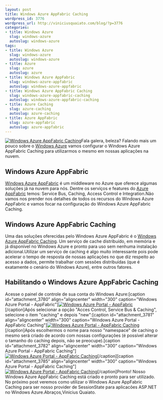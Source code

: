 ```yaml
--- 
layout: post
title: Windows Azure AppFabric Caching
wordpress_id: 3776
wordpress_url: http://viniciusquaiato.com/blog/?p=3776
categories: 
- title: Windows Azure
  slug: windows-azure
  autoslug: windows-azure
tags: 
- title: Windows Azure
  slug: windows-azure
  autoslug: windows-azure
- title: Azure
  slug: azure
  autoslug: azure
- title: Windows Azure AppFabric
  slug: windows-azure-appfabric
  autoslug: windows-azure-appfabric
- title: Windows Azure AppFabric Caching
  slug: windows-azure-appfabric-caching
  autoslug: windows-azure-appfabric-caching
- title: Azure Caching
  slug: azure-caching
  autoslug: azure-caching
- title: Azure AppFabric
  slug: azure-appfabric
  autoslug: azure-appfabric
---
```

[![](http://viniciusquaiato.com/blog/wp-content/uploads/2011/07/diag-caching-sm.gif "Windows Azure AppFabric Caching")](http://viniciusquaiato.com/blog/wp-content/uploads/2011/07/diag-caching-sm.gif)Fala galera, beleza? Falando mais um pouco sobre o [Windows Azure](http://viniciusquaiato.com/blog/category/windows-azure/ "Windows Azure") vamos configurar o Windows Azure AppFabric Caching para utilizarmos o mesmo em nossas aplicações na nuvem.

## Windows Azure AppFabric
[Windows Azure AppFabric](http://www.microsoft.com/windowsazure/appfabric/overview/#top) é um middleware no Azure que oferece algumas soluções já na nuvem para nós. Dentre os serviços e features do [Azure AppFabric](http://www.microsoft.com/windowsazure/appfabric/overview/) temos: Service Bus, Caching, Access Control e Integration.Não vamos nos prender nos detalhes de todos os recursos do Windows Azure AppFabric e vamos focar na configuração do Windows Azure AppFabric Caching.

## Windows Azure AppFabric Caching
Uma das soluções oferecidas pelo Windows Azure AppFabric é o [Windows Azure AppFabric Caching](http://msdn.microsoft.com/en-us/library/gg278356.aspx). Um serviço de cache distribuído, em memória e já disponível no Windows Azure e pronto para uso sem nenhuma instalação adicional.Utilizar um serviço de caching é algo muito interessante pois pode acelerar o tempo de resposta de nossas aplicações no que diz respeito ao acesso a dados, permite trabalhar com sessões distribuídas (que é exatamente o cenário do Windows Azure), entre outros fatores.

## Habilitando o Windows Azure AppFabric Caching
Acesse o painel de controle de sua conta do Windows Azure:[caption id="attachment_3780" align="aligncenter" width="300" caption="Windows Azure Portal - AppFabric"][![Windows Azure Portal - AppFabric](http://viniciusquaiato.com/blog/wp-content/uploads/2011/07/Program-Manager_2011-07-14_20-02-47-300x162.png "Windows Azure Portal - AppFabric")](http://viniciusquaiato.com/blog/wp-content/uploads/2011/07/Program-Manager_2011-07-14_20-02-47.png)[/caption]Após selecionar a opção "Acces Control, Service Bus & Caching", selecione o item "caching" e depois "new":[caption id="attachment_3781" align="aligncenter" width="300" caption="Windows Azure Portal - AppFabric Caching"][![Windows Azure Portal - AppFabric Caching](http://viniciusquaiato.com/blog/wp-content/uploads/2011/07/Greenshot_2011-07-14_20-04-04-300x162.png "Windows Azure Portal - AppFabric Caching")](http://viniciusquaiato.com/blog/wp-content/uploads/2011/07/Greenshot_2011-07-14_20-04-04.png)[/caption]Após escolhermos o nome para nosso "namespace" de caching o mesmo será criado de acordo com nossas configurações (é possível alterar o tamanho do caching depois, não se preocupe).[caption id="attachment_3782" align="aligncenter" width="300" caption="Windows Azure Portal - AppFabric Caching"][![Windows Azure Portal - AppFabric Caching](http://viniciusquaiato.com/blog/wp-content/uploads/2011/07/Greenshot_2011-07-14_20-05-20-300x162.png "Windows Azure Portal - AppFabric Caching")](http://viniciusquaiato.com/blog/wp-content/uploads/2011/07/Greenshot_2011-07-14_20-05-20.png)[/caption][caption id="attachment_3785" align="aligncenter" width="300" caption="Windows Azure Portal - AppFabric Caching"][![Windows Azure Portal - AppFabric Caching](http://viniciusquaiato.com/blog/wp-content/uploads/2011/07/Greenshot_2011-07-14_20-08-48-300x162.png "Windows Azure Portal - AppFabric Caching")](http://viniciusquaiato.com/blog/wp-content/uploads/2011/07/Greenshot_2011-07-14_20-08-48.png)[/caption]Pronto! Nosso Windows Azure AppFabric Caching está criado e pronto para ser utilizado. No próximo post veremos como utilizar o Windows Azure AppFabric Caching para ser nosso provider de SessionState para aplicacões ASP.NET no Windows Azure.Abraços,Vinicius Quaiato.

